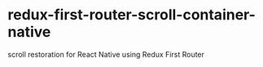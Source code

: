 # redux-first-router-scroll-container-native
scroll restoration for React Native using Redux First Router
